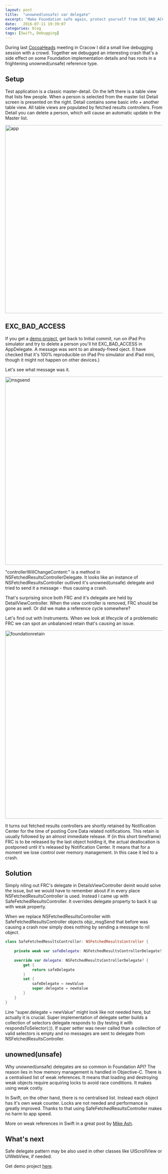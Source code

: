 ```yaml
---
layout: post
title:  "unowned(unsafe) var delegate"
excerpt: "Make Foundation safe again, protect yourself from EXC_BAD_ACCESS"
date:   2016-07-11 19:39:07
categories: blog
tags: [Swift, Debugging]
---
```


During last [CocoaHeads][cocoaheads] meeting in Cracow I did a small live debugging session with a crowd. Together we debugged an interesting crash that's a side effect on some Foundation implementation details and has roots in a frightening unowned(unsafe) reference type.

## Setup

Test application is a classic master-detail. On the left there is a table view that lists few people. When a person is selected from the master list Detail screen is presented on the right. Detail contains some basic info + another table view. All table views are populated by fetched results controllers. From Detail you can delete a person, which will cause an automatic update in the Master list.

<img width="600" alt="app" src="https://cloud.githubusercontent.com/assets/3668771/16743340/1b174f7a-47ac-11e6-878e-350c38943836.png">

## EXC_BAD_ACCESS

If you get a [demo project][github], get back to Initial commit, run on iPad Pro simulator and try to delete a person you'll hit EXC_BAD_ACCESS in AppDelegate.  A message was sent to an already-freed oject. (I have checked that it's 100% reproducible on iPad Pro simulator and iPad mini, though it might not happen on other devices.)

Let's see what message was it.

<img width="600" alt="msgsend" src="https://cloud.githubusercontent.com/assets/3668771/16744685/78d54710-47b2-11e6-9267-99459b598999.png">

"controllerWillChangeContent:" is a method in NSFetchedResultsControllerDelegate. It looks like an instance of NSFetchedResultsController outlived it's unowned(unsafe) delegate and tried to send it a message - thus causing a crash.

That's surprising since both FRC and it's delegate are held by DetailViewController. When the view controller is removed, FRC should be gone as well. Or did we make a reference cycle somewhere? 

Let's find out with Instruments. When we look at lifecycle of a problematic FRC we can spot an unbalanced retain that's causing an issue.

<img width="600" alt="foundationretain" src="https://cloud.githubusercontent.com/assets/3668771/16745689/461f7ef8-47b7-11e6-9049-69b6e523f505.png">

It turns out fetched results controllers are shortly retained by Notification Center for the time of posting Core Data related notifications. This retain is usually followed by an almost immediate release. If (in this short timeframe) FRC is to be released by the last object holding it, the actual deallocation is postponed until it's released by Notification Center. It means that for a moment we lose control over memory management. In this case it led to a crash. 

## Solution

Simply niling out FRC's delegate in DetailsViewController deinit would solve the issue, but we would have to remember about if in every place NSFetchedResultsController is used. Instead I came up with SafeFetchedResultsController. It overrides delegate property to back it up with weak property. 

When we replace NSFetchedResultsController with SafeFetchedResultsController objects objc_msgSend that before was causing a crash now simply does nothing by sending a message to nil object.

``` swift   
class SafeFetchedResultsController: NSFetchedResultsController {
    
    private weak var safeDelegate: NSFetchedResultsControllerDelegate?
    
    override var delegate: NSFetchedResultsControllerDelegate? {
        get {
            return safeDelegate
        }
        set {
            safeDelegate = newValue
            super.delegate = newValue
        }
    }
}
```   

Line "super.delegate = newValue" might look like not needed here, but actually it is crucial. Super implementation of delegate setter builds a collection of selectors delegate responds to (by testing it with respondsToSelector(:)). If super setter was never called than a collection of valid selectors is empty and no messages are sent to delegate from NSFetchedResultsController.

## unowned(unsafe)

Why unowned(unsafe) delegates are so common in Foundation API? The reason lies in how memory management is handled in Objective-C. There is a centralised list of weak references. It means that loading and destroying weak objects require acquiring locks to avoid race conditions. It makes using weak costly. 

In Swift, on the other hand, there is no centralised list. Instead each object has it's own weak counter. Locks are not needed and performance is greatly improved. Thanks to that using SafeFetchedResultsController makes no harm to app speed.

More on weak references in Swift in a great post by [Mike Ash][mikeash].

## What's next

Safe delegate pattern may be also used in other classes like UIScrollView or UIWebView, if needed.

Get demo project [here][github]. 

[cocoaheads]: http://www.meetup.com/CocoaHeads-Krakow/
[github]: https://github.com/danielgarbien/FetchedResultsCrash
[mikeash]: https://www.mikeash.com/pyblog/friday-qa-2015-12-11-swift-weak-references.html
